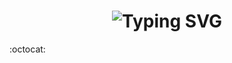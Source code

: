 <!-- # LeetCodeGo -->
<h1 align="center">
 <img src="https://readme-typing-svg.demolab.com?font=Fira+Code&pause=1000&center=true&width=435&lines=LeetCodeGo;GO+GO+GO+!" alt="Typing SVG" />
</h1>

:octocat:
